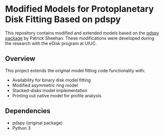 # Modified Models for Protoplanetary Disk Fitting Based on pdspy

This repository contains modified and extended models based on the [pdspy package](https://github.com/psheehan/pdspy) by Patrick Sheehan. These modifications were developed during the research with the eDisk program at UIUC.

## Overview
This project extends the original model fitting code functionality with:
- Availability for binary disk model fitting
- Modified asymmetric ring model
- Stacked-disks model implementation
- Printing out native model for profile analysis

## Dependencies
- pdspy (original package)
- Python 3
